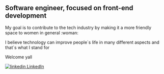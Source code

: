 <h2> Software engineer, focused on front-end development </h2>
 

<p> My goal is to contribute to the tech industry by making it a more friendly space to women in general :woman:</p>
 
 
 <p>I believe technology can improve people`s life in many different aspects and that`s what I stand for</p>
 
 
 <p>Welcome yall</p>

  
 <a href="https://www.linkedin.com/in/vivianehfm/" rel="nofollow noreferrer">
    <img src="https://i.stack.imgur.com/gVE0j.png" alt="linkedin"> LinkedIn
  </a> 

 
 
 
 
